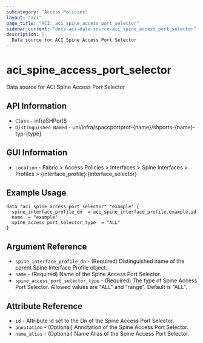 ```yaml
---
subcategory: "Access Policies"
layout: "aci"
page_title: "ACI: aci_spine_access_port_selector"
sidebar_current: "docs-aci-data-source-aci_spine_access_port_selector"
description: |-
  Data source for ACI Spine Access Port Selector
---
```


# aci_spine_access_port_selector #

Data source for ACI Spine Access Port Selector


## API Information ##

* `Class` - infraSHPortS
* `Distinguished Named` - uni/infra/spaccportprof-{name}/shports-{name}-typ-{type}

## GUI Information ##

* `Location` - Fabric > Access Policies > Interfaces > Spine Interfaces > Profiles > {interface_profile}:{interface_selector}



## Example Usage ##

```hcl
data "aci_spine_access_port_selector" "example" {
  spine_interface_profile_dn  = aci_spine_interface_profile.example.id
  name  = "example"
  spine_access_port_selector_type  = "ALL"
}
```

## Argument Reference ##

* `spine_interface_profile_dn` - (Required) Distinguished name of the parent Spine Interface Profile object.
* `name` - (Required) Name of the Spine Access Port Selector.
* `spine_access_port_selector_type` - (Required) The type of Spine Access Port Selector. Allowed values are "ALL" and "range". Default is "ALL".

## Attribute Reference ##
* `id` - Attribute id set to the Dn of the Spine Access Port Selector.
* `annotation` - (Optional) Annotation of the Spine Access Port Selector.
* `name_alias` - (Optional) Name Alias of the Spine Access Port Selector.
